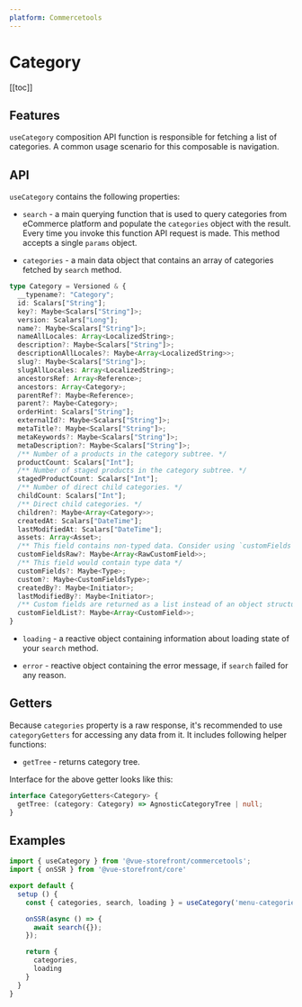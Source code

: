 ```yaml
---
platform: Commercetools
---
```


# Category

[[toc]]

## Features

`useCategory` composition API function is responsible for fetching a list of categories. A common usage scenario for this composable is navigation.

## API

`useCategory` contains the following properties:

- `search` - a main querying function that is used to query categories from eCommerce platform and populate the `categories` object with the result. Every time you invoke this function API request is made. This method accepts a single `params` object.

- `categories` - a main data object that contains an array of categories fetched by `search` method.

```ts
type Category = Versioned & {
  __typename?: "Category";
  id: Scalars["String"];
  key?: Maybe<Scalars["String"]>;
  version: Scalars["Long"];
  name?: Maybe<Scalars["String"]>;
  nameAllLocales: Array<LocalizedString>;
  description?: Maybe<Scalars["String"]>;
  descriptionAllLocales?: Maybe<Array<LocalizedString>>;
  slug?: Maybe<Scalars["String"]>;
  slugAllLocales: Array<LocalizedString>;
  ancestorsRef: Array<Reference>;
  ancestors: Array<Category>;
  parentRef?: Maybe<Reference>;
  parent?: Maybe<Category>;
  orderHint: Scalars["String"];
  externalId?: Maybe<Scalars["String"]>;
  metaTitle?: Maybe<Scalars["String"]>;
  metaKeywords?: Maybe<Scalars["String"]>;
  metaDescription?: Maybe<Scalars["String"]>;
  /** Number of a products in the category subtree. */
  productCount: Scalars["Int"];
  /** Number of staged products in the category subtree. */
  stagedProductCount: Scalars["Int"];
  /** Number of direct child categories. */
  childCount: Scalars["Int"];
  /** Direct child categories. */
  children?: Maybe<Array<Category>>;
  createdAt: Scalars["DateTime"];
  lastModifiedAt: Scalars["DateTime"];
  assets: Array<Asset>;
  /** This field contains non-typed data. Consider using `customFields` as a typed alternative. */
  customFieldsRaw?: Maybe<Array<RawCustomField>>;
  /** This field would contain type data */
  customFields?: Maybe<Type>;
  custom?: Maybe<CustomFieldsType>;
  createdBy?: Maybe<Initiator>;
  lastModifiedBy?: Maybe<Initiator>;
  /** Custom fields are returned as a list instead of an object structure. */
  customFieldList?: Maybe<Array<CustomField>>;
}
```

- `loading` - a reactive object containing information about loading state of your `search` method.

- `error` - reactive object containing the error message, if `search` failed for any reason.

## Getters

Because `categories` property is a raw response, it's recommended to use `categoryGetters` for accessing any data from it. It includes following helper functions:

- `getTree` - returns category tree.

Interface for the above getter looks like this:

```ts
interface CategoryGetters<Category> {
  getTree: (category: Category) => AgnosticCategoryTree | null;
}
```

## Examples

```js
import { useCategory } from '@vue-storefront/commercetools';
import { onSSR } from '@vue-storefront/core'

export default {
  setup () {
    const { categories, search, loading } = useCategory('menu-categories');

    onSSR(async () => {
      await search({});
    });

    return {
      categories,
      loading
    }
  }
}
```
